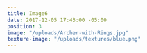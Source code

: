 ```yaml
---
title: Image6
date: 2017-12-05 17:43:00 -05:00
position: 3
image: "/uploads/Archer-with-Rings.jpg"
texture-image: "/uploads/textures/blue.png"
---
```


